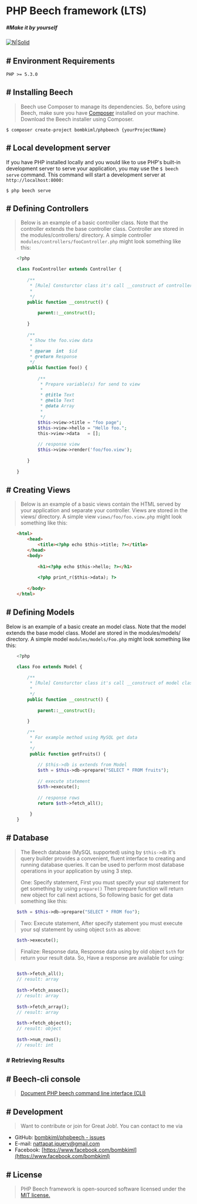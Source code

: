 # PHP Beech framework (LTS)
##### #Make it by yourself

[![N|Solid](https://image.ibb.co/gfbtQe/beech_LTSx1.png)](https://github.com/bombkiml/phpbeech)

## # Environment Requirements

    PHP >= 5.3.0

## # Installing Beech
> Beech use Composer to manage its dependencies. So, before using Beech, make sure you have [Composer](https://getcomposer.org/) installed on your machine.
> Download the Beech installer using Composer.

    $ composer create-project bombkiml/phpbeech {yourProjectName}

## # Local development server
If you have PHP installed locally and you would like to use PHP's built-in development server to serve your application, 
you may use the `` $ beech serve `` command. This command will start a development server at `` http://localhost:8000: ``

    $ php beech serve
    
## # Defining Controllers
> Below is an example of a basic controller class. Note that the controller extends the base controller class. 
Controller are stored in the modules/controllers/ directory. A simple controller ``` modules/controllers/fooController.php ``` might look something like this:
   
```php
    <?php

    class FooController extends Controller {
    
        /**
         * [Rule] Consturctor class it's call __construct of controller class
         *
         */
        public function __construct() {
        
            parent::__construct();
            
        }
        
        /**
         * Show the foo.view data
         *
         * @param  int  $id
         * @return Response
         */
        public function foo() {
        
            /**
             * Prepare variable(s) for send to view
             *
             * @title Text
             * @hello Text
             * @data Array
             *
             */
            $this->view->title = "foo page";
            $this->view->hello = "Hello foo.";
            this->view->data   = [];
            
            // response view
            $this->view->render('foo/foo.view');
            
        }
        
    }
```
## # Creating Views
> Below is an example of a basic views contain the HTML served by your application and separate your controller. 
Views are stored in the views/ directory. A simple view ``` views/foo/foo.view.php ``` might look something like this:
    
```html
    <html>
        <head>
            <title><?php echo $this->title; ?></title>
        </head>
        <body>
        
            <h1><?php echo $this->hello; ?></h1>
    
            <?php print_r($this->data); ?>
    
        </body>
    </html>
```

## # Defining Models
Below is an example of a basic create an model class. Note that the model extends the base model class. 
Model are stored in the modules/models/ directory. A simple model ``` modules/models/Foo.php ``` might look something like this:

```php
    <?php 

    class Foo extends Model {
        
        /**
         * [Rule] Consturctor class it's call __construct of model class
         *
         */
        public function __construct() {
        
            parent::__construct();
            
        }

        /**
         * For example method using MySQL get data
         *
         */
         public function getFruits() {
            
            // $this->db is extends from Model
            $sth = $this->db->prepare("SELECT * FROM fruits");
            
            // execute statement
            $sth->execute();
            
            // response rows
            return $sth->fetch_all();
            
         }
    }
```
## # Database
> The Beech database (MySQL supported) using by ``` $this->db ``` it's query builder provides a convenient, fluent interface to creating and running database queries. It can be used to perform most database operations in your application by using 3 step.
>
> One: Specify statement, First you must specify your sql statement for get something by using ``` prepare() ``` Then prepare function will return new object for call next actions, So following basic for get data something like this:
```php
    $sth = $this->db->prepare("SELECT * FROM foo");
```
> Two: Execute statement, After specify statement you must execute your sql statement by using object ``` $sth ``` as above:
```php
    $sth->execute();
```
> Finalize: Response data, Response data using by old object ``` $sth ``` for return your result data. So, Have a response are available for using:
```php
        
    $sth->fetch_all();
    // result: array
    
    $sth->fetch_assoc();
    // result: array
    
    $sth->fetch_array();
    // result: array
    
    $sth->fetch_object();
    // result: object
    
    $sth->num_rows();
    // result: int

```
### # Retrieving Results


## # Beech-cli console
> [Document PHP beech command line interface (CLI)](https://github.com/bombkiml/beech-cli)

## # Development
> Want to contribute or join for Great Job!. You can contact to me via
  - GitHub: [bombkiml/phpbeech - issues](https://github.com/bombkiml/phpbeech/issues)
  - E-mail: nattapat.jquery@gmail.com 
  - Facebook: [https://www.facebook.com/bombkiml](https://www.facebook.com/bombkiml)

## # License
> PHP Beech framework is open-sourced software licensed under the [MIT license.](https://opensource.org/licenses/MIT)
